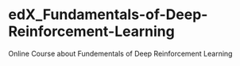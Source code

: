# edX_Fundamentals-of-Deep-Reinforcement-Learning
Online Course about Fundementals of Deep Reinforcement Learning 
